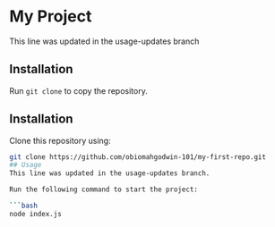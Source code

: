 # My Project
This line was updated in the usage-updates branch

## Installation
Run `git clone` to copy the repository.
## Installation  

Clone this repository using:  

```bash
git clone https://github.com/obiomahgodwin-101/my-first-repo.git
## Usage  
This line was updated in the usage-updates branch.

Run the following command to start the project:  

```bash
node index.js



